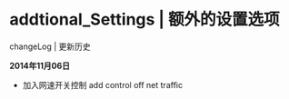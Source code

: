addtional_Settings | 额外的设置选项
==================

changeLog |  更新历史

__2014年11月06日__

+ 加入网速开关控制 add control off net traffic
